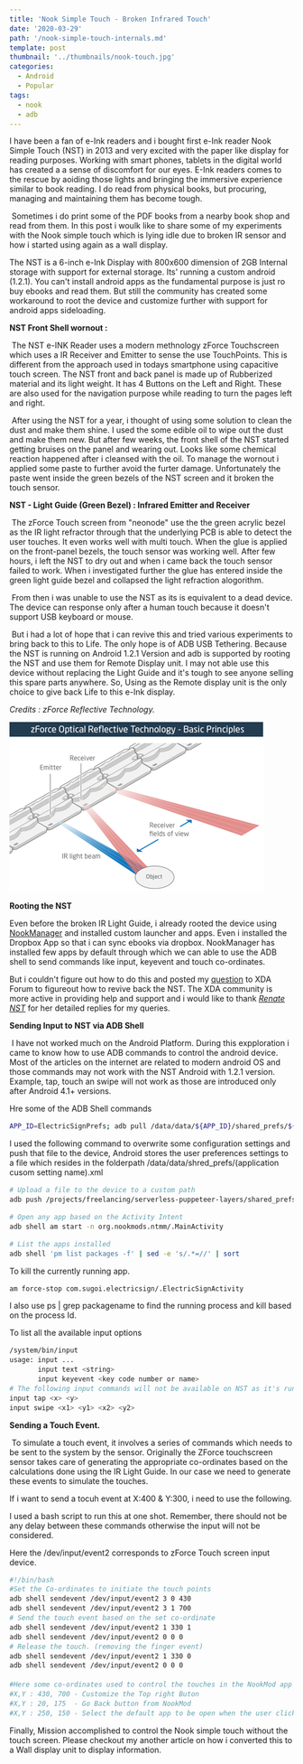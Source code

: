 ```yaml
---
title: 'Nook Simple Touch - Broken Infrared Touch'
date: '2020-03-29'
path: '/nook-simple-touch-internals.md'
template: post
thumbnail: '../thumbnails/nook-touch.jpg'
categories:
  - Android
  - Popular
tags:
  - nook
  - adb
---
```

I have been a fan of e-Ink readers and i bought first e-Ink reader Nook Simple Touch (NST) in 2013 and very excited with the paper like display for reading purposes. Working with smart phones, tablets in the digital world has created a a sense of discomfort for our eyes. E-Ink readers comes to the rescue by aoiding those lights and bringing the immersive experience similar to book reading. I do read from physical books, but procuring, managing and maintaining them has become tough.  

​	Sometimes i do print some of the PDF books from a nearby book shop and read from them. In this post i woulk like to share some of my experiments with the Nook simple touch which is lying idle due to broken IR sensor and how i started using again as a wall display.

The NST is a 6-inch e-Ink Display with 800x600 dimension of 2GB Internal storage with support for external storage. Its' running a custom android (1.2.1). You can't install android apps as the fundamental purpose is just ro buy ebooks and read them. But still the community has created some workaround to root the device and customize further with support for android apps sideloading.

**NST Front Shell wornout :**

​	The NST e-INK Reader uses a modern methnology zForce Touchscreen which uses a IR Receiver and Emitter to sense the use TouchPoints. This is different from the approach used in todays smartphone using capacitive touch screen. The NST front and back panel is made up of Rubberized material and its light weight. It has 4 Buttons on the Left and Right. These are also used for the navigation purpose while reading to turn the pages left and right.

​	After using the NST for a year, i thought of using some solution to clean the dust and make them shine. I used the some edible  oil to wipe out the dust and make them new. But after few weeks, the front shell of the NST started getting bruises on the panel and wearing out. Looks like some chemical reaction happened after i cleansed with the oil. To manage the wornout i applied some paste to further avoid the furter damage. Unfortunately the paste went inside the green bezels of the NST screen and it broken the touch sensor.

**NST - Light Guide (Green Bezel) : Infrared Emitter and Receiver**

​	The zForce Touch screen from "neonode" use the the green acrylic bezel as the IR light refractor through that the underlying PCB is able to detect the user touches. It even works well with multi touch. When the glue is applied on the front-panel bezels, the touch sensor was working well. After few hours, i left the NST to dry out and when i came back the touch sensor failed to work. When i investigated further the glue has entered inside the green light guide bezel and collapsed the light refraction alogorithm.

​	From then i was unable to use the NST as its is equivalent to a dead device. The device can response only after a human touch because it doesn't support USB keyboard or mouse.

​	But i had a lot of hope that i can revive this and tried various experiments to bring back to this to Life. The only hope is of ADB USB Tethering. Because the NST is running on Android 1.2.1 Version and adb is supported by rooting the NST and use them for Remote Display unit. I may not able use this device without replacing the Light Guide and it's tough to see anyone selling this spare parts anywhere. So, Using as the Remote display unit is the only choice to give back Life to this e-Ink display.

*Credits : zForce Reflective Technology.*

<img src="../images/z-force-touch-screen.png" style="zoom:50%;" />



**Rooting the NST**

Even before the broken IR Light Guide, i already rooted the device using [NookManager](https://github.com/doozan/NookManager ) and installed custom launcher and apps. Even i installed the Dropbox App so that i can sync ebooks via dropbox. NookManager has installed few apps by default through which we can able to use the ADB shell to send commands like input, keyevent and touch co-ordinates. 

But i couldn't figure out how to do this and posted my [question](https://forum.xda-developers.com/nook-touch/general/nook-simple-touch-broken-ir-t3867968) to XDA Forum to figureout how to revive back the NST.  The XDA community is more active in providing help and support and i would like to thank [*Renate NST*](https://forum.xda-developers.com/member.php?u=4474482) for her detailed replies for my queries.

**Sending Input to NST via ADB Shell**

​	I have not worked much on the Android Platform. During this expploration i came to know how to use ADB commands to control the android device. Most of the articles on the internet are related to modern android OS and those commands may not work with the NST Android with 1.2.1 version. Example, tap, touch an swipe will not work as those are introduced only after Android 4.1+ versions.

Hre some of the ADB Shell commands

```bash
APP_ID=ElectricSignPrefs; adb pull /data/data/${APP_ID}/shared_prefs/${APP_ID}_preferences.xml /tmp/${APP_ID}_preferences.xml && vim /tmp/${APP_ID}_preferences.xml && adb push /tmp/${APP_ID}_preferences.xml /data/data/${APP_ID}/shared_prefs/
```

I used the following command to overwrite some configuration settings and push that file to the device, Android stores the user preferences settings to a file which resides in the folderpath /data/data/shred_prefs/(application cusom setting name).xml

```bash
# Upload a file to the device to a custom path
adb push /projects/freelancing/serverless-puppeteer-layers/shared_prefs/ElectricSignPrefs.xml  /data/data/com.sugoi.electricsign/shared_prefs/ElectricSignPrefs.xml  
```

```bash
# Open any app based on the Activity Intent
adb shell am start -n org.nookmods.ntmm/.MainActivity
```

```bash
# List the apps installed
adb shell 'pm list packages -f' | sed -e 's/.*=//' | sort
```

To kill the currently running app. 

```bash
am force-stop com.sugoi.electricsign/.ElectricSignActivity 
```

I also use ps | grep packagename to find the running process and kill based on the process Id.



To list all the available input options

```bash
/system/bin/input
usage: input ...
       input text <string>
       input keyevent <key code number or name>
# The following input commands will not be available on NST as it's running on old version of Android 1.2.1
input tap <x> <y>  
input swipe <x1> <y1> <x2> <y2>
```

**Sending a Touch Event.**

​	To simulate a touch event, it involves a series of commands which needs to be sent to the system by the sensor. Originally the ZForce touchscreen sensor takes care of generating the appropriate co-ordinates based on the calculations done using the IR Light Guide. In our case we need to generate these events to simulate the touches.

If i want to send a tocuh event at X:400 & Y:300, i need to use the following.

I used a bash script to run this at one shot. Remember, there should not be any delay between these commands otherwise the input will not be considered.



Here the /dev/input/event2 corresponds to zForce Touch screen input device.

```bash
#!/bin/bash
#Set the Co-ordinates to initiate the touch points
adb shell sendevent /dev/input/event2 3 0 430
adb shell sendevent /dev/input/event2 3 1 700
# Send the touch event based on the set co-ordinate
adb shell sendevent /dev/input/event2 1 330 1
adb shell sendevent /dev/input/event2 0 0 0
# Release the touch. (removing the finger event)
adb shell sendevent /dev/input/event2 1 330 0
adb shell sendevent /dev/input/event2 0 0 0

#Here some co-ordinates used to control the touches in the NookMod app and configure the buttons
#X,Y : 430, 700 - Customize the Top right Buton
#X,Y : 20, 175  - Go Back button from NookMod
#X,Y : 250, 150 - Select the default app to be open when the user clicks the top right button.


```





Finally, Mission accomplished to control the Nook simple touch without the touch screen. Please checkout my another article on how i converted this to a Wall display unit to display information. 

